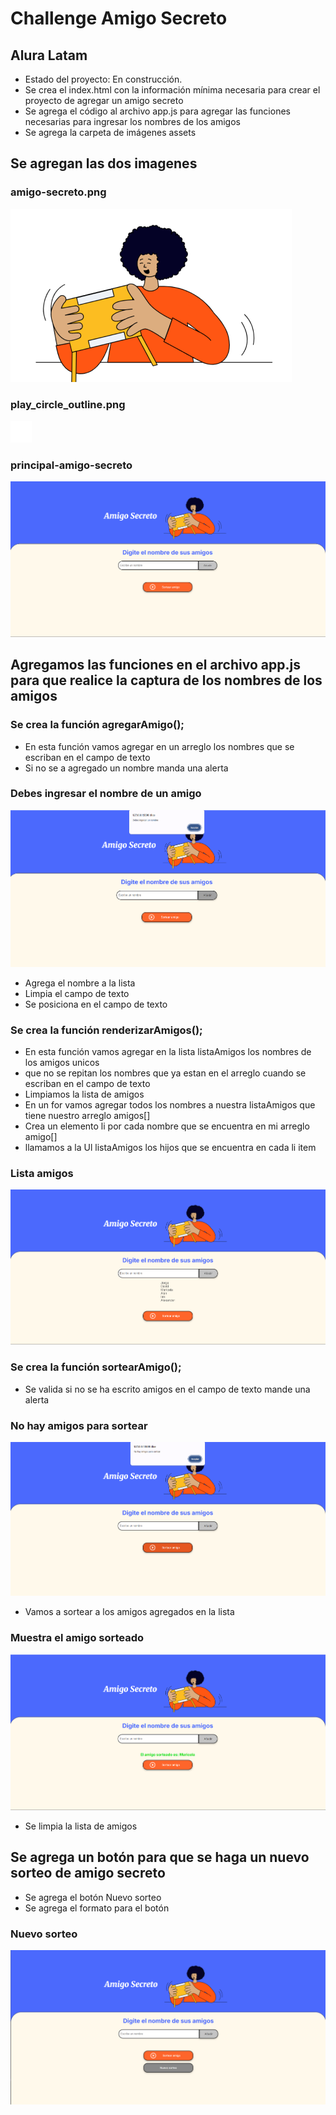 <h1>Challenge Amigo Secreto</h1>
<h2>Alura Latam</h2>

- Estado del proyecto: En construcción.
- Se crea el index.html con la información mínima necesaria para crear el proyecto de agregar un amigo secreto
- Se agrega el código al archivo app.js para agregar las funciones necesarias para ingresar los nombres de los amigos
- Se agrega la carpeta de imágenes assets

## Se agregan las dos imagenes
### amigo-secreto.png
![](https://github.com/maricelaramirez2104/challenge-amigo-secreto/blob/main/assets/amigo-secreto.png)
### play_circle_outline.png
![](https://github.com/maricelaramirez2104/challenge-amigo-secreto/blob/main/assets/play_circle_outline.png)
### principal-amigo-secreto
![](https://github.com/maricelaramirez2104/challenge-amigo-secreto/blob/main/assets/principal-amigo-secreto.png)

## Agregamos las funciones en el archivo app.js para que realice la captura de los nombres de los amigos

### Se crea la función agregarAmigo();
- En esta función vamos agregar en un arreglo los nombres que se escriban en el campo de texto
- Si no se a agregado un nombre manda una alerta
### Debes ingresar el nombre de un amigo
![](https://github.com/maricelaramirez2104/challenge-amigo-secreto/blob/main/assets/ingresa-nombre.png)
- Agrega el nombre a la lista
- Limpia el campo de texto
- Se posiciona en el campo de texto

### Se crea la función renderizarAmigos();
- En esta función vamos agregar en la lista listaAmigos los nombres de los amigos unicos
- que no se repitan los nombres que ya estan en el arreglo cuando se escriban en el campo de texto
- Limpiamos la lista de amigos
- En un for vamos agregar todos los nombres a nuestra listaAmigos que tiene nuestro arreglo amigos[]
- Crea un elemento li por cada nombre que se encuentra en mi arreglo amigo[]
- llamamos a la Ul listaAmigos los hijos que se encuentra en cada li item
### Lista amigos
![](https://github.com/maricelaramirez2104/challenge-amigo-secreto/blob/main/assets/lista-amigos.png)

### Se crea la función sortearAmigo();
- Se valida si no se ha escrito amigos en el campo de texto mande una alerta
### No hay amigos para sortear
![](https://github.com/maricelaramirez2104/challenge-amigo-secreto/blob/main/assets/no-hay-amigos.png)
- Vamos a sortear a los amigos agregados en la lista
### Muestra el amigo sorteado
![](https://github.com/maricelaramirez2104/challenge-amigo-secreto/blob/main/assets/amigo-sorteado.png)
- Se limpia la lista de amigos

## Se agrega un botón para que se haga un nuevo sorteo de amigo secreto
- Se agrega el botón Nuevo sorteo
- Se agrega el formato para el botón
### Nuevo sorteo
![](https://github.com/maricelaramirez2104/challenge-amigo-secreto/blob/main/assets/nuevo-sorteo.png)